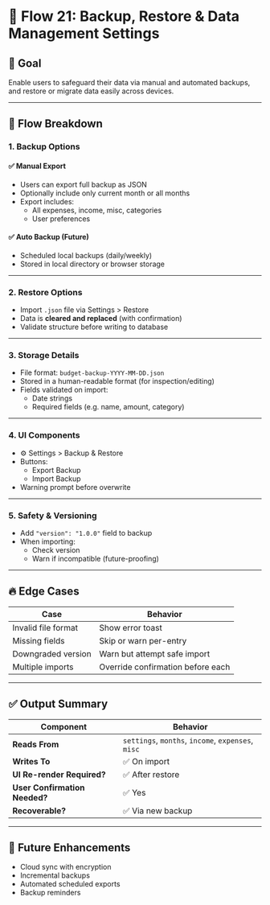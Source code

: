 # 💾 Flow 21: Backup, Restore & Data Management Settings

## 🧠 Goal

Enable users to safeguard their data via manual and automated backups, and restore or migrate data easily across devices.

---

## 🔄 Flow Breakdown

### 1. Backup Options

#### ✅ Manual Export

- Users can export full backup as JSON
- Optionally include only current month or all months
- Export includes:
  - All expenses, income, misc, categories
  - User preferences

#### ✅ Auto Backup (Future)

- Scheduled local backups (daily/weekly)
- Stored in local directory or browser storage

---

### 2. Restore Options

- Import `.json` file via Settings > Restore
- Data is **cleared and replaced** (with confirmation)
- Validate structure before writing to database

---

### 3. Storage Details

- File format: `budget-backup-YYYY-MM-DD.json`
- Stored in a human-readable format (for inspection/editing)
- Fields validated on import:
  - Date strings
  - Required fields (e.g. name, amount, category)

---

### 4. UI Components

- ⚙️ Settings > Backup & Restore
- Buttons:
  - Export Backup
  - Import Backup
- Warning prompt before overwrite

---

### 5. Safety & Versioning

- Add `"version": "1.0.0"` field to backup
- When importing:
  - Check version
  - Warn if incompatible (future-proofing)

---

## 🔥 Edge Cases

| Case                | Behavior                          |
| ------------------- | --------------------------------- |
| Invalid file format | Show error toast                  |
| Missing fields      | Skip or warn per-entry            |
| Downgraded version  | Warn but attempt safe import      |
| Multiple imports    | Override confirmation before each |

---

## ✅ Output Summary

| Component                     | Behavior                                           |
| ----------------------------- | -------------------------------------------------- |
| **Reads From**                | `settings`, `months`, `income`, `expenses`, `misc` |
| **Writes To**                 | ✅ On import                                       |
| **UI Re-render Required?**    | ✅ After restore                                   |
| **User Confirmation Needed?** | ✅ Yes                                             |
| **Recoverable?**              | ✅ Via new backup                                  |

---

## 🔮 Future Enhancements

- Cloud sync with encryption
- Incremental backups
- Automated scheduled exports
- Backup reminders

